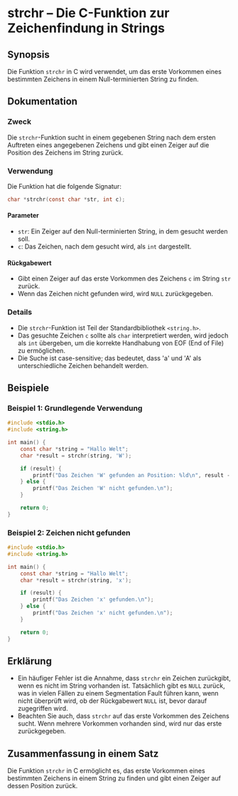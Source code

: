 <!--
Meta Description: # strchr – Die C-Funktion zur Zeichenfindung in Strings ## Synopsis Die Funktion `strchr` in C wird verwendet, um das erste Vorkommen eines bestimmten...
Meta Keywords: string, das, die, strchr, zeichen
-->

# strchr – Die C-Funktion zur Zeichenfindung in Strings

## Synopsis
Die Funktion `strchr` in C wird verwendet, um das erste Vorkommen eines bestimmten Zeichens in einem Null-terminierten String zu finden.

## Dokumentation
### Zweck
Die `strchr`-Funktion sucht in einem gegebenen String nach dem ersten Auftreten eines angegebenen Zeichens und gibt einen Zeiger auf die Position des Zeichens im String zurück.

### Verwendung
Die Funktion hat die folgende Signatur:

```c
char *strchr(const char *str, int c);
```

#### Parameter
- `str`: Ein Zeiger auf den Null-terminierten String, in dem gesucht werden soll.
- `c`: Das Zeichen, nach dem gesucht wird, als `int` dargestellt. 

#### Rückgabewert
- Gibt einen Zeiger auf das erste Vorkommen des Zeichens `c` im String `str` zurück.
- Wenn das Zeichen nicht gefunden wird, wird `NULL` zurückgegeben.

### Details
- Die `strchr`-Funktion ist Teil der Standardbibliothek `<string.h>`.
- Das gesuchte Zeichen `c` sollte als `char` interpretiert werden, wird jedoch als `int` übergeben, um die korrekte Handhabung von EOF (End of File) zu ermöglichen.
- Die Suche ist case-sensitive; das bedeutet, dass 'a' und 'A' als unterschiedliche Zeichen behandelt werden.

## Beispiele

### Beispiel 1: Grundlegende Verwendung
```c
#include <stdio.h>
#include <string.h>

int main() {
    const char *string = "Hallo Welt";
    char *result = strchr(string, 'W');

    if (result) {
        printf("Das Zeichen 'W' gefunden an Position: %ld\n", result - string);
    } else {
        printf("Das Zeichen 'W' nicht gefunden.\n");
    }

    return 0;
}
```

### Beispiel 2: Zeichen nicht gefunden
```c
#include <stdio.h>
#include <string.h>

int main() {
    const char *string = "Hallo Welt";
    char *result = strchr(string, 'x');

    if (result) {
        printf("Das Zeichen 'x' gefunden.\n");
    } else {
        printf("Das Zeichen 'x' nicht gefunden.\n");
    }

    return 0;
}
```

## Erklärung
- Ein häufiger Fehler ist die Annahme, dass `strchr` ein Zeichen zurückgibt, wenn es nicht im String vorhanden ist. Tatsächlich gibt es `NULL` zurück, was in vielen Fällen zu einem Segmentation Fault führen kann, wenn nicht überprüft wird, ob der Rückgabewert `NULL` ist, bevor darauf zugegriffen wird.
- Beachten Sie auch, dass `strchr` auf das erste Vorkommen des Zeichens sucht. Wenn mehrere Vorkommen vorhanden sind, wird nur das erste zurückgegeben.

## Zusammenfassung in einem Satz
Die Funktion `strchr` in C ermöglicht es, das erste Vorkommen eines bestimmten Zeichens in einem String zu finden und gibt einen Zeiger auf dessen Position zurück.